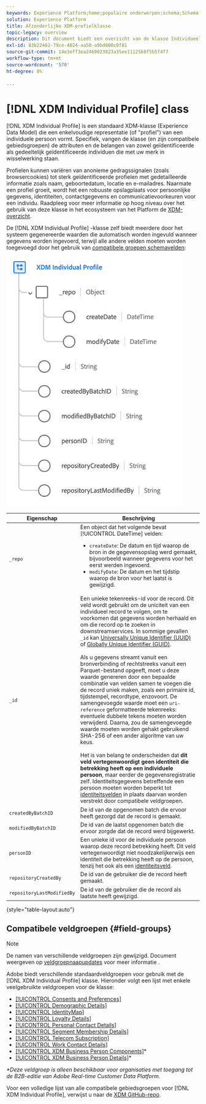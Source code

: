 ```yaml
---
keywords: Experience Platform;home;populaire onderwerpen;schema;Schema;XDM;individueel profiel;gebieden;schema's;Schema's;Identiteitskaart;Identiteitskaart;Het ontwerp van het schema;Kaart;Verenigingsschema;Vereniging
solution: Experience Platform
title: Afzonderlijke XDM-profielklasse
topic-legacy: overview
description: Dit document biedt een overzicht van de klasse Individueel profiel XDM.
exl-id: 83b22462-79ce-4024-aa50-a9bd800c0f81
source-git-commit: 14e3eff3ea2469023823a35ee1112568f5b5f4f7
workflow-type: tm+mt
source-wordcount: '570'
ht-degree: 0%

---
```


# [!DNL XDM Individual Profile] class

[!DNL XDM Individual Profile] is een standaard XDM-klasse (Experience Data Model) die een enkelvoudige representatie (of &quot;profiel&quot;) van een individuele persoon vormt. Specifiek, vangen de klasse (en zijn compatibele gebiedsgroepen) de attributen en de belangen van zowel geïdentificeerde als gedeeltelijk geïdentificeerde individuen die met uw merk in wisselwerking staan.

Profielen kunnen variëren van anonieme gedragssignalen (zoals browsercookies) tot sterk geïdentificeerde profielen met gedetailleerde informatie zoals naam, geboortedatum, locatie en e-mailadres. Naarmate een profiel groeit, wordt het een robuuste opslagplaats voor persoonlijke gegevens, identiteiten, contactgegevens en communicatievoorkeuren voor een individu. Raadpleeg voor meer informatie op hoog niveau over het gebruik van deze klasse in het ecosysteem van het Platform de [XDM-overzicht](../home.md#data-behaviors).

De [!DNL XDM Individual Profile] -klasse zelf biedt meerdere door het systeem gegenereerde waarden die automatisch worden ingevuld wanneer gegevens worden ingevoerd, terwijl alle andere velden moeten worden toegevoegd door het gebruik van [compatibele groepen schemavelden](#field-groups):

![](../images/classes/individual-profile.png)

| Eigenschap | Beschrijving |
| --- | --- |
| `_repo` | Een object dat het volgende bevat [!UICONTROL DateTime] velden: <ul><li>`createDate`: De datum en tijd waarop de bron in de gegevensopslag werd gemaakt, bijvoorbeeld wanneer gegevens voor het eerst werden ingevoerd.</li><li>`modifyDate`: De datum en het tijdstip waarop de bron voor het laatst is gewijzigd.</li></ul> |
| `_id` | Een unieke tekenreeks-id voor de record. Dit veld wordt gebruikt om de uniciteit van een individueel record te volgen, om te voorkomen dat gegevens worden herhaald en om die record op te zoeken in downstreamservices. In sommige gevallen `_id` kan [Universally Unique Identifier (UUID)](https://tools.ietf.org/html/rfc4122) of [Globally Unique Identifier (GUID)](https://docs.microsoft.com/en-us/dotnet/api/system.guid?view=net-5.0).<br><br>Als u gegevens streamt vanuit een bronverbinding of rechtstreeks vanuit een Parquet-bestand opgeeft, moet u deze waarde genereren door een bepaalde combinatie van velden samen te voegen die de record uniek maken, zoals een primaire id, tijdstempel, recordtype, enzovoort. De samengevoegde waarde moet een `uri-reference` geformatteerde tekenreeks: eventuele dubbele tekens moeten worden verwijderd. Daarna, zou de samengevoegde waarde moeten worden gehakt gebruikend SHA-256 of een ander algoritme van uw keus.<br><br>Het is van belang te onderscheiden dat **dit veld vertegenwoordigt geen identiteit die betrekking heeft op een individuele persoon**, maar eerder de gegevensregistratie zelf. Identiteitsgegevens betreffende een persoon moeten worden beperkt tot [identiteitsvelden](../schema/composition.md#identity) in plaats daarvan worden verstrekt door compatibele veldgroepen. |
| `createdByBatchID` | De id van de opgenomen batch die ervoor heeft gezorgd dat de record is gemaakt. |
| `modifiedByBatchID` | De id van de laatst opgenomen batch die ervoor zorgde dat de record werd bijgewerkt. |
| `personID` | Een unieke id voor de individuele persoon waarop deze record betrekking heeft. Dit veld vertegenwoordigt niet noodzakelijkerwijs een identiteit die betrekking heeft op de persoon, tenzij het ook als een [identiteitsveld](../schema/composition.md#identity). |
| `repositoryCreatedBy` | De id van de gebruiker die de record heeft gemaakt. |
| `repositoryLastModifiedBy` | De id van de gebruiker die de record als laatste heeft gewijzigd. |

{style=&quot;table-layout:auto&quot;}

## Compatibele veldgroepen {#field-groups}

>[!NOTE]
>
>De namen van verschillende veldgroepen zijn gewijzigd. Document weergeven op [veldgroepnaapupdates](../field-groups/name-updates.md) voor meer informatie .

Adobe biedt verschillende standaardveldgroepen voor gebruik met de [!DNL XDM Individual Profile] klasse. Hieronder volgt een lijst met enkele veelgebruikte veldgroepen voor de klasse:

* [[!UICONTROL Consents and Preferences]](../field-groups/profile/consents.md)
* [[!UICONTROL Demographic Details]](../field-groups/profile/demographic-details.md)
* [[!UICONTROL IdentityMap]](../field-groups/profile/identitymap.md)
* [[!UICONTROL Loyalty Details]](../field-groups/profile/loyalty-details.md)
* [[!UICONTROL Personal Contact Details]](../field-groups/profile/personal-contact-details.md)
* [[!UICONTROL Segment Membership Details]](../field-groups/profile/segmentation.md)
* [[!UICONTROL Telecom Subscription]](../field-groups/profile/telecom-subscription.md)
* [[!UICONTROL Work Contact Details]](../field-groups/profile/work-contact-details.md)
* [[!UICONTROL XDM Business Person Components]](../field-groups/profile/business-person-components.md)\*
* [[!UICONTROL XDM Business Person Details]](../field-groups/profile/business-person-details.md)\*

*\*Deze veldgroep is alleen beschikbaar voor organisaties met toegang tot de B2B-editie van Adobe Real-time Customer Data Platform.*

Voor een volledige lijst van alle compatibele gebiedsgroepen voor [!DNL XDM Individual Profile], verwijst u naar de [XDM GitHub-repo](https://github.com/adobe/xdm/tree/master/components/fieldgroups/profile).
